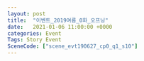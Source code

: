 ```yaml
---
layout: post
title:  "이벤트_2019여름_0화_오프닝"
date:   2021-01-06 11:00:00 +0000
categories: Event
Tags: Story Event
SceneCode: ["scene_evt190627_cp0_q1_s10"]
---
```

